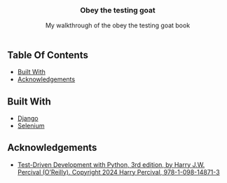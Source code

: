 
<br/>
<p align="center">
  <h3 align="center">Obey the testing goat</h3>

  <p align="center">
    My walkthrough of the obey the testing goat book
    <br/>
    <br/>
  </p>
</p>



## Table Of Contents

* [Built With](#built-with)
* [Acknowledgements](#acknowledgements)

## Built With



* [Django](https://www.djangoproject.com/)
* [Selenium](https://www.selenium.dev/)

## Acknowledgements

* [Test-Driven Development with Python, 3rd edition, by Harry J.W. Percival (O’Reilly). Copyright 2024 Harry Percival, 978-1-098-14871-3](https://www.obeythetestinggoat.com/)
